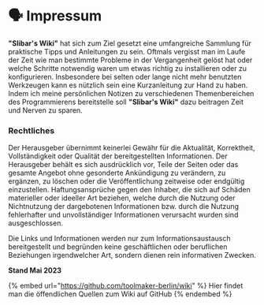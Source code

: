 # 🗣 Impressum

**"Slibar's Wiki"** hat sich zum Ziel gesetzt eine umfangreiche Sammlung für praktische Tipps und Anleitungen zu sein. Oftmals vergisst man im Laufe der Zeit wie man bestimmte Probleme in der Vergangenheit gelöst hat oder welche Schritte notwendig waren um etwas richtig zu installieren oder zu konfigurieren. Insbesondere bei selten oder lange nicht mehr benutzten Werkzeugen kann es nützlich sein eine Kurzanleitung zur Hand zu haben. Indem ich meine persönlichen Notizen zu verschiedenen Themenbereichen des Programmierens bereitstelle soll **"Slibar's Wiki"** dazu beitragen Zeit und Nerven zu sparen.

### **Rechtliches**

Der Herausgeber übernimmt keinerlei Gewähr für die Aktualität, Korrektheit, Vollständigkeit oder Qualität der bereitgestellten Informationen. Der Herausgeber behält es sich ausdrücklich vor, Teile der Seiten oder das gesamte Angebot ohne gesonderte Ankündigung zu verändern, zu ergänzen, zu löschen oder die Veröffentlichung zeitweise oder endgültig einzustellen. Haftungsansprüche gegen den Inhaber, die sich auf Schäden materieller oder ideeller Art beziehen, welche durch die Nutzung oder Nichtnutzung der dargebotenen Informationen bzw. durch die Nutzung fehlerhafter und unvollständiger Informationen verursacht wurden sind ausgeschlossen.

Die Links und Informationen werden nur zum Informationsaustausch bereitgestellt und begründen keine geschäftlichen oder beruflichen Beziehungen irgendwelcher Art, sondern dienen rein informativen Zwecken.

**Stand Mai 2023**

{% embed url="https://github.com/toolmaker-berlin/wiki" %}
Hier findet man die öffendlichen Quellen zum Wiki auf GitHub
{% endembed %}
